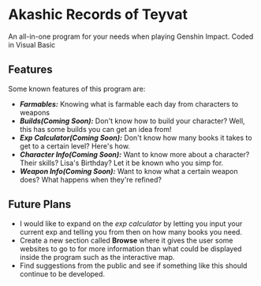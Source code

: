 # Akashic Records of Teyvat

An all-in-one program for your needs when playing Genshin Impact. Coded in Visual Basic

## Features

Some known features of this program are:

* ***Farmables:*** Knowing what is farmable each day from characters to weapons
* ***Builds(Coming Soon):*** Don't know how to build your character? Well, this has some builds you can get an idea from!
* ***Exp Calculator(Coming Soon):*** Don't know how many books it takes to get to a certain level? Here's how.
* ***Character Info(Coming Soon):*** Want to know more about a character? Their skills? Lisa's Birthday? Let it be known who you simp for.
* ***Weapon Info(Coming Soon):*** Want to know what a certain weapon does? What happens when they're refined? 


## Future Plans

* I would like to expand on the *exp calculator* by letting you input your current exp and telling you from then on how many books you need.
* Create a new section called **Browse** where it gives the user some websites to go to for more information than what could be displayed inside the program such as the interactive map.
* Find suggestions from the public and see if something like this should continue to be developed.
